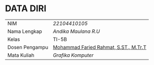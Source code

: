 # DATA DIRI

|  |  |
|--|--|
| NIM | *22104410105* |
| Nama Lengkap | *Andika Maulana R.U* |
| Kelas | TI-5B |
| Dosen Pengampu | [Mohammad Faried Rahmat, S.ST., M.Tr.T](https://github.com/fariedrahmat) |
| Mata Kuliah | *Grafika Komputer*
